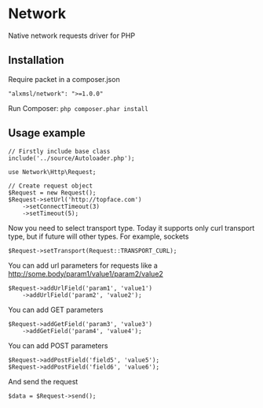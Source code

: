 Network
=======

Native network requests driver for PHP

Installation
-------

Require packet in a composer.json

    "alxmsl/network": ">=1.0.0"

Run Composer: `php composer.phar install`

Usage example
-------

    // Firstly include base class
    include('../source/Autoloader.php');

    use Network\Http\Request;

    // Create request object
    $Request = new Request();
    $Request->setUrl('http://topface.com')
        ->setConnectTimeout(3)
        ->setTimeout(5);

Now you need to select transport type.
Today it supports only curl transport type, but if future will other types. For example, sockets

    $Request->setTransport(Request::TRANSPORT_CURL);

You can add url parameters for requests like a http://some.body/param1/value1/param2/value2

    $Request->addUrlField('param1', 'value1')
        ->addUrlField('param2', 'value2');

You can add GET parameters

    $Request->addGetField('param3', 'value3')
        ->addGetField('param4', 'value4');

You can add POST parameters

    $Request->addPostField('field5', 'value5');
    $Request->addPostField('field6', 'value6');

And send the request

    $data = $Request->send();

